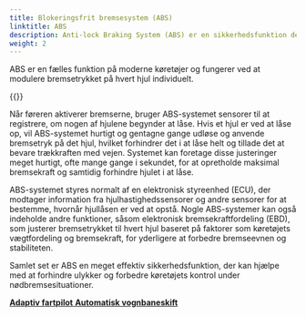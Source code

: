 ```yaml
---
title: Blokeringsfrit bremsesystem (ABS)
linktitle: ABS
description: Anti-lock Braking System (ABS) er en sikkerhedsfunktion designet til at forhindre et køretøjs hjul i at låse under bremsning, hvilket kan få køretøjet til at skride og miste herredømmet.
weight: 2
---
```

<!-- markdownlint-disable MD033 -->
ABS er en fælles funktion på moderne køretøjer og fungerer ved at modulere bremsetrykket på hvert hjul individuelt.

{{<evkxdisplayaddarticle />}}

Når føreren aktiverer bremserne, bruger ABS-systemet sensorer til at registrere, om nogen af ​​hjulene begynder at låse. Hvis et hjul er ved at låse op, vil ABS-systemet hurtigt og gentagne gange udløse og anvende bremsetryk på det hjul, hvilket forhindrer det i at låse helt og tillade det at bevare trækkraften med vejen. Systemet kan foretage disse justeringer meget hurtigt, ofte mange gange i sekundet, for at opretholde maksimal bremsekraft og samtidig forhindre hjulet i at låse.

ABS-systemet styres normalt af en elektronisk styreenhed (ECU), der modtager information fra hjulhastighedssensorer og andre sensorer for at bestemme, hvornår hjullåsen er ved at opstå. Nogle ABS-systemer kan også indeholde andre funktioner, såsom elektronisk bremsekraftfordeling (EBD), som justerer bremsetrykket til hvert hjul baseret på faktorer som køretøjets vægtfordeling og bremsekraft, for yderligere at forbedre bremseevnen og stabiliteten.

Samlet set er ABS en meget effektiv sikkerhedsfunktion, der kan hjælpe med at forhindre ulykker og forbedre køretøjets kontrol under nødbremsesituationer.

<div class="mt-3 mb-3">
     <a href="../adaptivecruisecontrol/" class="text-decoration-none text-black"><strong><i class="bi-arrow-left"></i> Adaptiv fartpilot</strong> </a>
     <a href="../automatedlanechange/" class="text-decoration-none text-black float-end"><strong>Automatisk vognbaneskift<i class="bi-arrow-right"></i></strong></a>
</div>